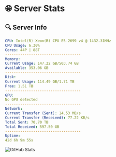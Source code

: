 # 🌐 Server Stats
## 🔍 Server Info
```yaml
CPU: Intel(R) Xeon(R) CPU E5-2699 v4 @ 1432.31MHz
CPU Usage: 6.30%
Cores: 44P | 88T
-----------------------------------
Memory:
Current Usage: 147.22 GB/503.74 GB
Available: 353.06 GB
-----------------------------------
Disk:
Current Usage: 114.49 GB/1.71 TB
Free: 1.51 TB
-----------------------------------
GPU:
No GPU detected
-----------------------------------
Network:
Current Transfer (Sent): 14.53 MB/s
Current Transfer (Received): 77.22 KB/s
Total Sent: 70.70 TB
Total Received: 597.50 GB
-----------------------------------
Uptime:
42d 6h 9m 55s
```
![GitHub Stats](https://img.shields.io/badge/Updated-2025-04-19_03:32:44-blue)